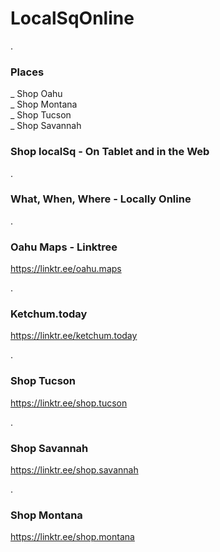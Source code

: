 # LocalSqOnline

.

### Places

 _ Shop Oahu  
 _ Shop Montana  
 _ Shop Tucson  
 _ Shop Savannah  
 
 
 
 
 ### Shop localSq  -  On Tablet and in the Web 

.

### What, When, Where - Locally Online 

.


### Oahu Maps - Linktree 
https://linktr.ee/oahu.maps 

.

### Ketchum.today
https://linktr.ee/ketchum.today 

.

### Shop Tucson
https://linktr.ee/shop.tucson 

.

### Shop Savannah
https://linktr.ee/shop.savannah 

.

### Shop Montana
https://linktr.ee/shop.montana 




